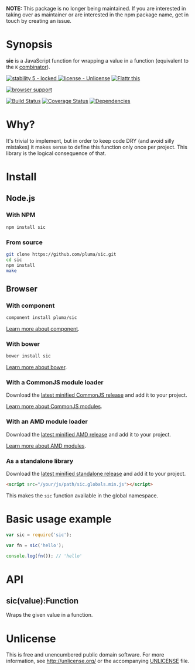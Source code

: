 **NOTE:** This package is no longer being maintained. If you are interested in taking over as maintainer or are interested in the npm package name, get in touch by creating an issue.

# Synopsis

**sic** is a JavaScript function for wrapping a value in a function (equivalent to the `K` [combinator](http://en.wikipedia.org/wiki/Combinatory_logic)).

[![stability 5 - locked](http://b.repl.ca/v1/stability-5_--_locked-blue.png)
](http://nodejs.org/api/documentation.html#documentation_stability_index) [![license - Unlicense](http://b.repl.ca/v1/license-Unlicense-lightgrey.png)](http://unlicense.org/) [![Flattr this](https://api.flattr.com/button/flattr-badge-large.png)](https://flattr.com/submit/auto?user_id=pluma&url=https://github.com/pluma/sic)

[![browser support](https://ci.testling.com/pluma/sic.png)](https://ci.testling.com/pluma/sic)

[![Build Status](https://travis-ci.org/pluma/sic.png?branch=master)](https://travis-ci.org/pluma/sic) [![Coverage Status](https://coveralls.io/repos/pluma/sic/badge.png?branch=master)](https://coveralls.io/r/pluma/sic?branch=master) [![Dependencies](https://david-dm.org/pluma/sic.png?theme=shields.io)](https://david-dm.org/pluma/sic)

# Why?

It's trivial to implement, but in order to keep code DRY (and avoid silly mistakes) it makes sense to define this function only once per project. This library is the logical consequence of that.

# Install

## Node.js

### With NPM

```sh
npm install sic
```

### From source

```sh
git clone https://github.com/pluma/sic.git
cd sic
npm install
make
```

## Browser

### With component

```sh
component install pluma/sic
```

[Learn more about component](https://github.com/component/component).

### With bower

```sh
bower install sic
```

[Learn more about bower](https://github.com/twitter/bower).

### With a CommonJS module loader

Download the [latest minified CommonJS release](https://raw.github.com/pluma/sic/master/dist/sic.min.js) and add it to your project.

[Learn more about CommonJS modules](http://wiki.commonjs.org/wiki/Modules/1.1).

### With an AMD module loader

Download the [latest minified AMD release](https://raw.github.com/pluma/sic/master/dist/sic.amd.min.js) and add it to your project.

[Learn more about AMD modules](http://requirejs.org/docs/whyamd.html).

### As a standalone library

Download the [latest minified standalone release](https://raw.github.com/pluma/sic/master/dist/sic.globals.min.js) and add it to your project.

```html
<script src="/your/js/path/sic.globals.min.js"></script>
```

This makes the `sic` function available in the global namespace.

# Basic usage example

```javascript
var sic = require('sic');

var fn = sic('hello');

console.log(fn()); // 'hello'
```

# API

## sic(value):Function

Wraps the given value in a function.

# Unlicense

This is free and unencumbered public domain software. For more information, see http://unlicense.org/ or the accompanying [UNLICENSE](https://github.com/pluma/sic/blob/master/UNLICENSE) file.
